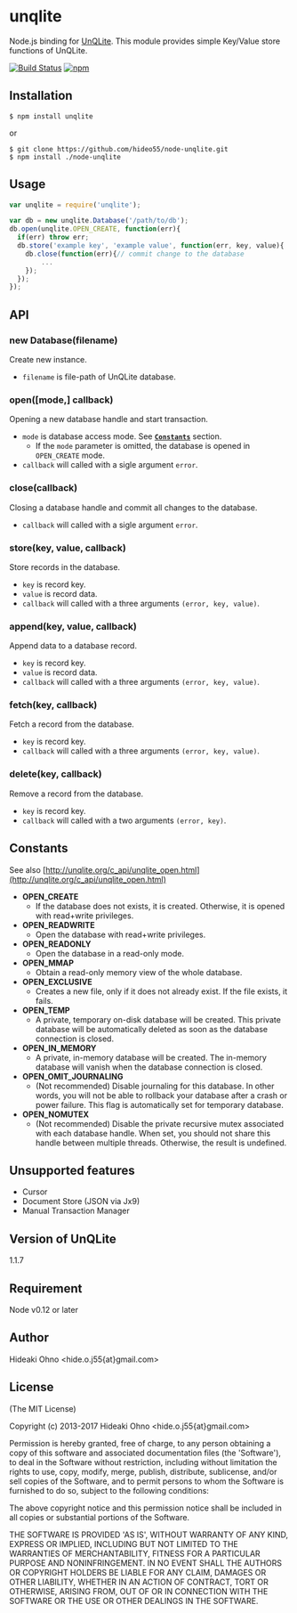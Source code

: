 # unqlite

Node.js binding for [UnQLite](http://unqlite.org/).
This module provides simple Key/Value store functions of UnQLite.

[![Build Status](https://travis-ci.org/hideo55/node-unqlite.svg?branch=master)](http://travis-ci.org/hideo55/node-unqlite)
[![npm](https://img.shields.io/npm/v/unqlite.svg)](https://www.npmjs.com/package/unqlite)

## Installation

    $ npm install unqlite
    
or

    $ git clone https://github.com/hideo55/node-unqlite.git
    $ npm install ./node-unqlite

## Usage

```JavaScript
var unqlite = require('unqlite');

var db = new unqlite.Database('/path/to/db');
db.open(unqlite.OPEN_CREATE, function(err){
  if(err) throw err;
  db.store('example key', 'example value', function(err, key, value){
    db.close(function(err){// commit change to the database
        ...
    });
  });
});
```

## API

### new Database(filename)

Create new instance.

- `filename` is file-path of UnQLite database.

### open([mode,] callback)

Opening a new database handle and start transaction.

- `mode` is database access mode. See <a href="#constants"><code><b>Constants</b></code></a> section.
  - If the `mode` parameter is omitted, the database is opened in `OPEN_CREATE` mode.
- `callback` will called with a sigle argument `error`. 

### close(callback)

Closing a database handle and commit all changes to the database.

- `callback` will called with a sigle argument `error`. 

### store(key, value, callback)

Store records in the database.

- `key` is record key.
- `value` is record data.
- `callback` will called with a three arguments `(error, key, value)`. 

### append(key, value, callback)

Append data to a database record.

- `key` is record key.
- `value` is record data.
- `callback` will called with a three arguments `(error, key, value)`. 

### fetch(key, callback)

Fetch a record from the database.

- `key` is record key.
- `callback` will called with a three arguments `(error, key, value)`. 

### delete(key, callback)

Remove a record from the database.

- `key` is record key.
- `callback` will called with a two arguments `(error, key)`. 

<a name="constants"></a>
## Constants

See also [http://unqlite.org/c_api/unqlite_open.html](http://unqlite.org/c_api/unqlite_open.html)

- **OPEN_CREATE**
  -  If the database does not exists, it is created. Otherwise, it is opened with read+write privileges.
- **OPEN_READWRITE**
  - Open the database with read+write privileges.
- **OPEN_READONLY**
  - Open the database in a read-only mode.
- **OPEN_MMAP**
  - Obtain a read-only memory view of the whole database.
- **OPEN_EXCLUSIVE**
  - Creates a new file, only if it does not already exist. If the file exists, it fails.
- **OPEN_TEMP**
  - A private, temporary on-disk database will be created. This private database will be automatically deleted as soon as the database connection is closed.
- **OPEN_IN_MEMORY**
  - A private, in-memory database will be created. The in-memory database will vanish when the database connection is closed.
- **OPEN_OMIT_JOURNALING**
  - (Not recommended) Disable journaling for this database. In other words, you will not be able to rollback your database after a crash or power failure. This flag is automatically set for temporary database.
- **OPEN_NOMUTEX**
  - (Not recommended) Disable the private recursive mutex associated with each database handle. When set, you should not share this handle between multiple threads. Otherwise, the result is undefined.


## Unsupported features

- Cursor
- Document Store (JSON via Jx9)
- Manual Transaction Manager

## Version of UnQLite

1.1.7

## Requirement

Node v0.12 or later

## Author

Hideaki Ohno  &lt;hide.o.j55{at}gmail.com&gt;

## License 

(The MIT License)

Copyright (c) 2013-2017 Hideaki Ohno &lt;hide.o.j55{at}gmail.com&gt;

Permission is hereby granted, free of charge, to any person obtaining
a copy of this software and associated documentation files (the
'Software'), to deal in the Software without restriction, including
without limitation the rights to use, copy, modify, merge, publish,
distribute, sublicense, and/or sell copies of the Software, and to
permit persons to whom the Software is furnished to do so, subject to
the following conditions:

The above copyright notice and this permission notice shall be
included in all copies or substantial portions of the Software.

THE SOFTWARE IS PROVIDED 'AS IS', WITHOUT WARRANTY OF ANY KIND,
EXPRESS OR IMPLIED, INCLUDING BUT NOT LIMITED TO THE WARRANTIES OF
MERCHANTABILITY, FITNESS FOR A PARTICULAR PURPOSE AND NONINFRINGEMENT.
IN NO EVENT SHALL THE AUTHORS OR COPYRIGHT HOLDERS BE LIABLE FOR ANY
CLAIM, DAMAGES OR OTHER LIABILITY, WHETHER IN AN ACTION OF CONTRACT,
TORT OR OTHERWISE, ARISING FROM, OUT OF OR IN CONNECTION WITH THE
SOFTWARE OR THE USE OR OTHER DEALINGS IN THE SOFTWARE.

